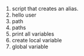1. script that creates an alias.
2. hello user
3. path
4. paths
5. print all variables
6. create local variable
7. global variable
